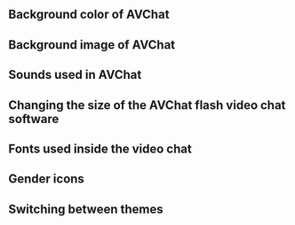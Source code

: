 
<h2 id="changing-bg-color">Background color of AVChat</h2>

<h2 id="changing-bg-image">Background image of AVChat</h2>

<h2 id="changing-sounds">Sounds used in AVChat</h2>

<h2 id="changing-size">Changing the size of the AVChat flash video chat software</h2>

<h2 id="changing-window-looks"Looks of the windows inside the video chat</h2>

<h2 id="changing-fonts">Fonts used inside the video chat</h2>

<h2 id="changing-gender-icons">Gender icons</h2>

<h2 id="changing-themes">Switching between themes</h2>
